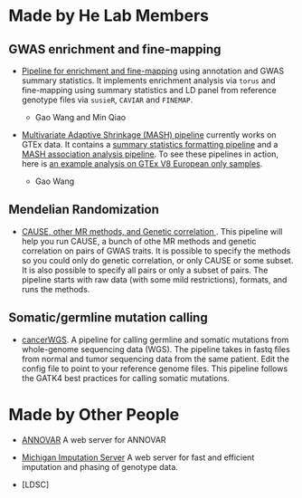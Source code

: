 # Made by He Lab Members

## GWAS enrichment and fine-mapping

- [Pipeline for enrichment and fine-mapping](https://github.com/gaow/fine-mapping) using annotation and GWAS summary statistics. It implements enrichment analysis via `torus` and fine-mapping using summary statistics and LD panel from reference genotype files via `susieR`, `CAVIAR` and `FINEMAP`.
    - Gao Wang and Min Qiao

- [Multivariate Adaptive Shrinkage (MASH) pipeline](https://github.com/stephenslab/gtexresults) currently works on GTEx data. It contains a [summary statistics formatting pipeline](https://github.com/stephenslab/gtexresults/blob/master/workflows/fastqtl_to_mash.ipynb) and a [MASH association analysis pipeline](https://github.com/stephenslab/gtexresults/blob/master/workflows/fastqtl_to_mash.ipynb). To see these pipelines in action, here is [an example analysis on GTEx V8 European only samples](https://github.com/gaow/mnm-gtex-v8/blob/master/analysis/European_QTL.ipynb).
    - Gao Wang
  
## Mendelian Randomization
  
  - [CAUSE, other MR methods, and Genetic correlation ](https://jean997.github.io/cause/gwas_pairs_2.html). This pipeline will help you run CAUSE, a bunch of othe MR methods and genetic correlation on pairs of GWAS traits. It is possible to specify the methods so you could only do genetic correlation, or only CAUSE or some subset. It is also possible to specify all pairs or only a subset of pairs. The pipeline starts with raw data (with some mild restrictions), formats, and runs the methods. 

## Somatic/germline mutation calling

- [cancerWGS](https://github.com/aselewa/cancerWGS_pipeline). A pipeline for calling germline and somatic mutations from whole-genome sequencing data (WGS). The pipeline takes in fastq files from normal and tumor sequencing data from the same patient. Edit the config file to point to your reference genome files. This pipeline follows the GATK4 best practices for calling somatic mutations.

# Made by Other People

- [ANNOVAR](http://wannovar.wglab.org/) A web server for ANNOVAR

- [Michigan Imputation Server](https://imputationserver.sph.umich.edu/index.html#!) A web server for fast and efficient imputation and phasing of genotype data.

- [LDSC]
